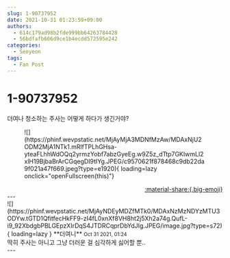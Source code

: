```yaml
---
slug: 1-90737952
date: 2021-10-31 01:23:59+09:00
authors:
  - 614c179ad98b2fde999bb64263784428
  - 56bdfafb606d9ce1b4ecdd572595e242
categories:
  - Seoyeon
tags:
  - Fan Post
---
```


# 1-90737952

<div class="post-container" markdown="1">
<div class="content-container md-sidebar__scrollwrap" markdown="1">

더여나 청소하는 주사는 어떻게 하다가 생긴거야?
<figure markdown="1">
![](https://phinf.wevpstatic.net/MjAyMjA3MDNfMzAw/MDAxNjU2ODM2MjA1NTk1.mRlfTPLhGHsa-yteaFLhhWdOQq2yrmzYobf7abzGyeEg.w9Z5z_dTtp7GKIwmLl2xlH19BjbaBrArCGqegDI9tIYg.JPEG/c9570621f878468c9db22da9f021a47f669.jpeg?type=e1920){ loading=lazy onclick="openFullscreen(this)"}
</figure>


</div>
</div>

<div style="text-align: right;" markdown="1">
<a href="https://weverse.io/fromis9/fanpost/1-90737952" style="text-align: right;">:material-share:{.big-emoji}</a>
</div>
---

<div class="comments-container md-sidebar__scrollwrap" markdown="1">
<div class="comment" markdown="1">
<div class='id-container' markdown="1">
![](https://phinf.wevpstatic.net/MjAyNDEyMDZfMTk0/MDAxNzMzNDYzMTU3ODYw.tGTD1QfitfecHkFF9-zI4fL0xnXf8VH8ht2j5Xh2a74g.QufL-i9_92XbdgbPBLGEpzXIrDqS4JTDRCqprDbYdJIg.JPEG/image.jpg?type=s72){ loading=lazy }
**<span class="artist">더여니</span>** <small>Oct 31 2021, 01:24</small><br>
</div>
<div class='comment-body' markdown="1">
딱히 주사는 아니고 그냥 더러운 걸 심각하게 싫어할 뿐..
</div>
</div>
</div>
---

